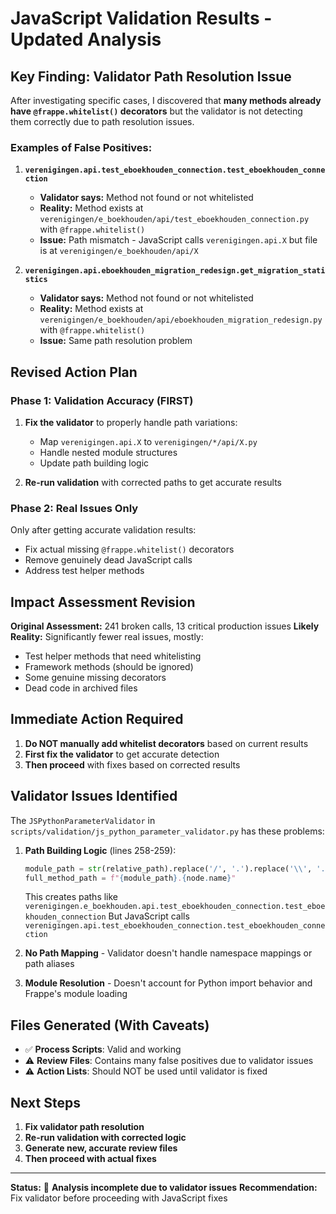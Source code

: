 # JavaScript Validation Results - Updated Analysis

## Key Finding: Validator Path Resolution Issue

After investigating specific cases, I discovered that **many methods already have `@frappe.whitelist()` decorators** but the validator is not detecting them correctly due to path resolution issues.

### Examples of False Positives:

1. **`verenigingen.api.test_eboekhouden_connection.test_eboekhouden_connection`**
   - **Validator says:** Method not found or not whitelisted
   - **Reality:** Method exists at `verenigingen/e_boekhouden/api/test_eboekhouden_connection.py` with `@frappe.whitelist()`
   - **Issue:** Path mismatch - JavaScript calls `verenigingen.api.X` but file is at `verenigingen/e_boekhouden/api/X`

2. **`verenigingen.api.eboekhouden_migration_redesign.get_migration_statistics`**
   - **Validator says:** Method not found or not whitelisted
   - **Reality:** Method exists at `verenigingen/e_boekhouden/api/eboekhouden_migration_redesign.py` with `@frappe.whitelist()`
   - **Issue:** Same path resolution problem

## Revised Action Plan

### Phase 1: Validation Accuracy (FIRST)
1. **Fix the validator** to properly handle path variations:
   - Map `verenigingen.api.X` to `verenigingen/*/api/X.py`
   - Handle nested module structures
   - Update path building logic

2. **Re-run validation** with corrected paths to get accurate results

### Phase 2: Real Issues Only
Only after getting accurate validation results:
- Fix actual missing `@frappe.whitelist()` decorators
- Remove genuinely dead JavaScript calls
- Address test helper methods

## Impact Assessment Revision

**Original Assessment:** 241 broken calls, 13 critical production issues
**Likely Reality:** Significantly fewer real issues, mostly:
- Test helper methods that need whitelisting
- Framework methods (should be ignored)
- Some genuine missing decorators
- Dead code in archived files

## Immediate Action Required

1. **Do NOT manually add whitelist decorators** based on current results
2. **First fix the validator** to get accurate detection
3. **Then proceed** with fixes based on corrected results

## Validator Issues Identified

The `JSPythonParameterValidator` in `scripts/validation/js_python_parameter_validator.py` has these problems:

1. **Path Building Logic** (lines 258-259):
   ```python
   module_path = str(relative_path).replace('/', '.').replace('\\', '.').replace('.py', '')
   full_method_path = f"{module_path}.{node.name}"
   ```
   This creates paths like `verenigingen.e_boekhouden.api.test_eboekhouden_connection.test_eboekhouden_connection`
   But JavaScript calls `verenigingen.api.test_eboekhouden_connection.test_eboekhouden_connection`

2. **No Path Mapping** - Validator doesn't handle namespace mappings or path aliases

3. **Module Resolution** - Doesn't account for Python import behavior and Frappe's module loading

## Files Generated (With Caveats)

- ✅ **Process Scripts**: Valid and working
- ⚠️ **Review Files**: Contains many false positives due to validator issues
- ⚠️ **Action Lists**: Should NOT be used until validator is fixed

## Next Steps

1. **Fix validator path resolution**
2. **Re-run validation with corrected logic**
3. **Generate new, accurate review files**
4. **Then proceed with actual fixes**

---
**Status:** 🔴 **Analysis incomplete due to validator issues**
**Recommendation:** Fix validator before proceeding with JavaScript fixes
